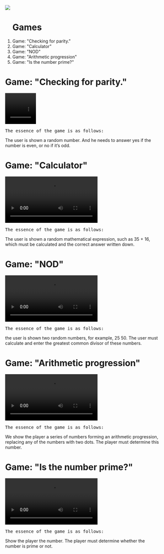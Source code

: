 <!DOCTYPE html>
<html lang="ru/en">
<head>
<a href="https://codeclimate.com/github/Gudvviin/frontend-project-lvl1/maintainability"><img src="https://api.codeclimate.com/v1/badges/9516922a0c070c4d257c/maintainability" /></a>
 </head>
 <body>
 <ol><h1>Games</h1>
 <li>Game: "Checking for parity."</li>
<li>Game: "Calculator"</li>
<li>Game: "NOD"</li>
<li>Game: "Arithmetic progression"</li>
<li>Game: "Is the number prime?"</li>
 </ol>
  <h1>Game: "Checking for parity."</h1>  
    <video width="100" height="100" controls>
<script src="https://asciinema.org/a/ed75kBcvdXJjPrJ6f26bz5bQe.svg" type="video/svg"></script>
    </video>
   <p> <tt>The essence of the game is as follows:</tt></p>
   <p>The user is shown a random number. And he needs to answer yes if the number is even, or no if it’s odd.</p>
 <h1>Game: "Calculator"</h1>  
    <video controls>
    <source src="https://asciinema.org/a/ed75kBcvdXJjPrJ6f26bz5bQe"> 
    </video>
    <p> <tt>The essence of the game is as follows:</tt></p>
    <p>The user is shown a random mathematical expression, such as 35 + 16, which must be calculated and the correct answer written down.</p>
 <h1> Game: "NOD"</h1>  
    <video controls>
    <source src="https://asciinema.org/a/ed75kBcvdXJjPrJ6f26bz5bQe"> 
    </video> 
    <p> <tt>The essence of the game is as follows:</tt></p>
    <p>the user is shown two random numbers, for example, 25 50. The user must calculate and enter the greatest common divisor of these numbers.</p>
 <h1>Game: "Arithmetic progression"</h1>  
    <video controls>
    <source src="https://asciinema.org/a/ed75kBcvdXJjPrJ6f26bz5bQe"> 
    </video> 
    <p> <tt>The essence of the game is as follows:</tt></p>
    <p>We show the player a series of numbers forming an arithmetic progression, replacing any of the numbers with two dots. The player must determine this number.</p>
 <h1>Game: "Is the number prime?"</h1>  
    <video controls>
    <source src="https://asciinema.org/a/ed75kBcvdXJjPrJ6f26bz5bQe"> 
    </video>
    <p> <tt>The essence of the game is as follows:</tt></p>
    <p>Show the player the number. The player must determine whether the number is prime or not.</p>
</html>
</body>